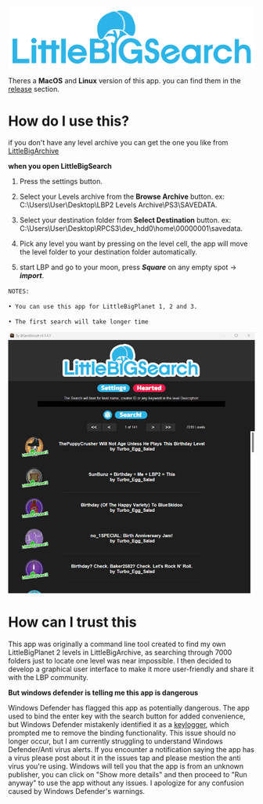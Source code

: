 ![](images/UI/LB_Search.png)

Theres a **MacOS** and **Linux** version of this app. you can find them in the [release](https://github.com/WaleedAlassaf/LittleBigSearch/releases/tag/1.1.4) section.


# How do I use this?

if you don't have any level archive you can get the one you like from [LittleBigArchive](https://archive.org/download/LBP-main-community-archive/Little%20Big%20Planet%20Community%20Archive/)

**when you open LittleBigSearch**

1. Press the settings button.

2. Select your Levels archive from the **Browse Archive** button. ex: C:\Users\User\Desktop\LBP2 Levels Archive\PS3\SAVEDATA.

3. Select your destination folder from **Select Destination** button. ex: C:\Users\User\Desktop\RPCS3\dev_hdd0\home\00000001\savedata.

5. Pick any level you want by pressing on the level cell, the app will move the level folder to your destination folder automatically.

6. start LBP and go to your moon, press ***Square*** on any empty spot -> ***import***. 

`NOTES:` 

`• You can use this app for LittleBigPlanet 1, 2 and 3.`

`• The first search will take longer time`

![](images/LittleBigSearch__1.1.4.1.gif)

# How can I trust this

This app was originally a command line tool created to find my own LittleBigPlanet 2 levels in LittleBigArchive, as searching through 7000 folders just to locate one level was near impossible. I then decided to develop a graphical user interface to make it more user-friendly and share it with the LBP community.

**But windows defender is telling me this app is dangerous**

Windows Defender has flagged this app as potentially dangerous. The app used to bind the enter key with the search button for added convenience, but Windows Defender mistakenly identified it as a [keylogger](https://en.wikipedia.org/wiki/Keystroke_logging), which prompted me to remove the binding functionality. This issue should no longer occur, but I am currently struggling to understand Windows Defender/Anti virus alerts. If you encounter a notification saying the app has a virus please post about it in the issues tap and please mestion the anti virus you're using. Windows will tell you that the app is from an unknown publisher, you can click on "Show more details" and then proceed to "Run anyway" to use the app without any issues. I apologize for any confusion caused by Windows Defender's warnings.


